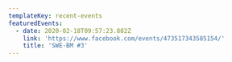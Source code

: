 ```yaml
---
templateKey: recent-events
featuredEvents:
  - date: 2020-02-18T09:57:23.802Z
    link: 'https://www.facebook.com/events/473517343585154/'
    title: 'SWE-BM #3'
---
```


